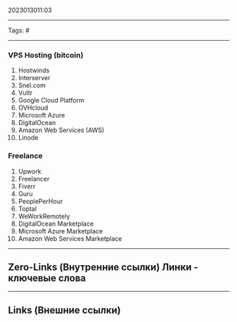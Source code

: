 2023013011:03
___
Tags: #
___
### VPS Hosting (bitcoin)
1. Hostwinds 
2. Interserver 
3. Snel.com 
4. Vultr 
5. Google Cloud Platform 
6. OVHcloud 
7. Microsoft Azure 
8. DigitalOcean 
9. Amazon Web Services (AWS) 
10. Linode


### Freelance
1. Upwork 
2. Freelancer 
3. Fiverr 
4. Guru 
5. PeoplePerHour 
6. Toptal 
7. WeWorkRemotely 
8. DigitalOcean Marketplace 
9. Microsoft Azure Marketplace 
10. Amazon Web Services Marketplace

-----
**Zero-Links (Внутренние ссылки)** Линки - ключевые слова
-

------
**Links (Внешние ссылки)**
-
